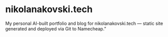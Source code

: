 # nikolanakovski.tech
My personal AI-built portfolio and blog for nikolanakovski.tech — static site generated and deployed via Git to Namecheap.”
